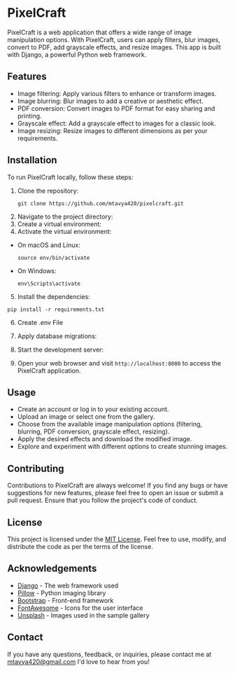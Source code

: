 # PixelCraft

PixelCraft is a web application that offers a wide range of image manipulation options. With PixelCraft, users can apply filters, blur images, convert to PDF, add grayscale effects, and resize images. This app is built with Django, a powerful Python web framework.

## Features

- Image filtering: Apply various filters to enhance or transform images.
- Image blurring: Blur images to add a creative or aesthetic effect.
- PDF conversion: Convert images to PDF format for easy sharing and printing.
- Grayscale effect: Add a grayscale effect to images for a classic look.
- Image resizing: Resize images to different dimensions as per your requirements.

## Installation

To run PixelCraft locally, follow these steps:

1. Clone the repository:
   ```
   git clone https://github.com/mtavya420/pixelcraft.git
   
   ```
2. Navigate to the project directory:
3. Create a virtual environment:
4. Activate the virtual environment:

- On macOS and Linux:

  ```
  source env/bin/activate
  ```

- On Windows:

  ```
  env\Scripts\activate
  ```

5. Install the dependencies:
 ```
 pip install -r requirements.txt
 ```
6. Create .env File
7. Apply database migrations:
8. Start the development server:

8. Open your web browser and visit `http://localhost:8000` to access the PixelCraft application.

## Usage

- Create an account or log in to your existing account.
- Upload an image or select one from the gallery.
- Choose from the available image manipulation options (filtering, blurring, PDF conversion, grayscale effect, resizing).
- Apply the desired effects and download the modified image.
- Explore and experiment with different options to create stunning images.

## Contributing

Contributions to PixelCraft are always welcome! If you find any bugs or have suggestions for new features, please feel free to open an issue or submit a pull request. Ensure that you follow the project's code of conduct.

## License

This project is licensed under the [MIT License](https://opensource.org/licenses/MIT). Feel free to use, modify, and distribute the code as per the terms of the license.

## Acknowledgements

- [Django](https://www.djangoproject.com/) - The web framework used
- [Pillow](https://python-pillow.org/) - Python imaging library
- [Bootstrap](https://getbootstrap.com/) - Front-end framework
- [FontAwesome](https://fontawesome.com/) - Icons for the user interface
- [Unsplash](https://unsplash.com/) - Images used in the sample gallery

## Contact

If you have any questions, feedback, or inquiries, please contact me at mtavya420@gmail.com I'd love to hear from you!

